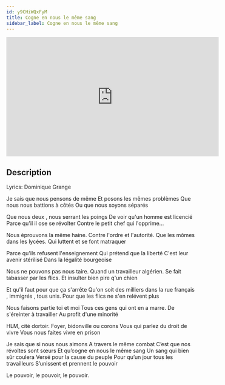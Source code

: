 ```yaml
---
id: y9CHiWQxFyM
title: Cogne en nous le même sang
sidebar_label: Cogne en nous le même sang
---
```


<iframe
  width="560"
  height="315"
  src="https://www.youtube.com/embed/y9CHiWQxFyM"
  title="YouTube video player"
  frameborder="0"
  allow="accelerometer; autoplay; clipboard-write; encrypted-media; gyroscope; picture-in-picture; web-share"
  referrerpolicy="strict-origin-when-cross-origin"
  allowfullscreen
></iframe>

## Description

Lyrics: Dominique Grange

Je sais que nous pensons de même
Et posons les mêmes problèmes
Que nous nous battions à côtés
Ou que nous soyons séparés
 
Que nous deux , nous serrant les poings
De voir qu'un homme est licencié
Parce qu'il il ose se révolter
Contre le petit chef qui l'opprime...
 
Nous éprouvons la même haine.
Contre l'ordre et l'autorité.
Que les mômes dans les lycées.
Qui luttent et se font matraquer
 
Parce qu'ils refusent l'enseignement
Qui prétend que la liberté
C'est leur avenir stérilisé
Dans la légalité bourgeoise
 
Nous ne pouvons pas nous taire.
Quand un travailleur algérien.
Se fait tabasser par les flics.
Et insulter bien pire q'un chien
 
Et qu'il faut pour que ça s'arrête
Qu'on soit des milliers dans la rue
français , immigrés , tous unis.
Pour que les flics ne s'en relévent plus
 
Nous faisons partie toi et moi
Tous ces gens qui ont en a marre.
De s'éreinter à travailler
Au profit d'une minorité
 
HLM, cité dortoir.
Foyer, bidonville ou corons
Vous qui parlez du droit de vivre
Vous nous faites vivre en prison
 
Je sais que si nous nous aimons
A travers le même combat
C’est que nos révoltes sont sœurs
Et qu’cogne en nous le même sang
Un sang qui bien sûr coulera
Versé pour la cause du peuple
Pour qu’un jour tous les travailleurs
S’unissent et prennent le pouvoir

Le pouvoir, le pouvoir, le pouvoir.
